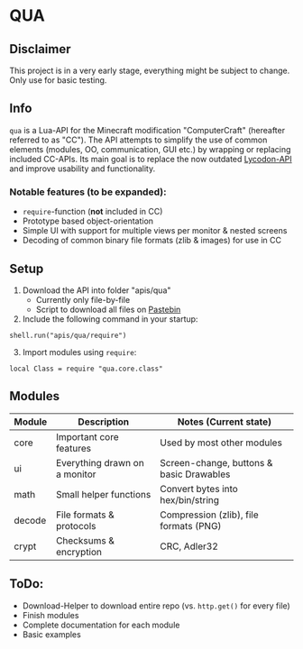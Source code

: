 # QUA

## Disclaimer
This project is in a very early stage, everything might be subject to change. Only use for basic testing.


## Info
`qua` is a Lua-API for the Minecraft modification "ComputerCraft" (hereafter referred to as "CC").
The API attempts to simplify the use of common elements (modules, OO, communication, GUI etc.) by wrapping or replacing included CC-APIs.
Its main goal is to replace the now outdated [Lycodon-API][1] and improve usability and functionality.

### Notable features (to be expanded):
- `require`-function (**not** included in CC)
- Prototype based object-orientation
- Simple UI with support for multiple views per monitor & nested screens
- Decoding of common binary file formats (zlib & images) for use in CC


## Setup
1. Download the API into folder "apis/qua"
	- Currently only file-by-file
	- Script to download all files on [Pastebin][2]
2. Include the following command in your startup:
```
shell.run("apis/qua/require")
```
3. Import modules using `require`:
```
local Class = require "qua.core.class"
```


## Modules
|Module	|Description					|Notes (Current state)						|
|---	|---							|---										|
|core	|Important core features		|Used by most other modules					|
|ui		|Everything drawn on a monitor	|Screen-change, buttons & basic Drawables	|
|math	|Small helper functions			|Convert bytes into hex/bin/string			|
|decode	|File formats & protocols		|Compression (zlib), file formats (PNG)		|
|crypt	|Checksums & encryption			|CRC, Adler32								|


## ToDo:
- Download-Helper to download entire repo (vs. `http.get()` for every file)
- Finish modules
- Complete documentation for each module
- Basic examples


[1]: http://lycodon.com/forum/thread/998-lycodon-computercraft-api/
[2]: https://pastebin.com/7CHhZA8w